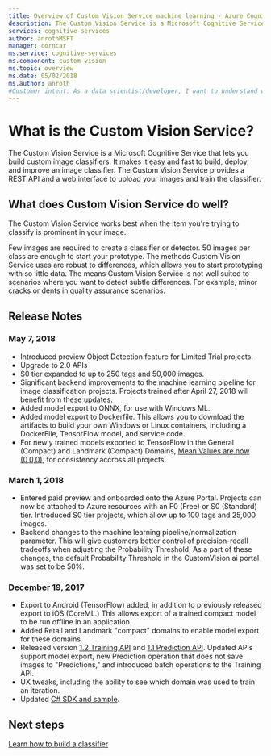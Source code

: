 ```yaml
---
title: Overview of Custom Vision Service machine learning - Azure Cognitive Services | Microsoft Docs
description: The Custom Vision Service is a Microsoft Cognitive Service that lets you build custom image classifiers on the Azure platform.
services: cognitive-services
author: anrothMSFT
manager: corncar
ms.service: cognitive-services
ms.component: custom-vision
ms.topic: overview
ms.date: 05/02/2018
ms.author: anroth
#Customer intent: As a data scientist/developer, I want to understand what the Custom Vision Service provides so that I can determine if it's suitable for my project/solution.
---
```

# What is the Custom Vision Service?

The Custom Vision Service is a Microsoft Cognitive Service that lets you build custom image classifiers. It makes it easy and fast to build, deploy, and improve an image classifier. The Custom Vision Service provides a REST API and a web interface to upload your images and train the classifier.

## What does Custom Vision Service do well?

The Custom Vision Service works best when the item you're trying to classify is prominent in your image. 

Few images are required to create a classifier or detector. 50 images per class are enough to start your prototype. The methods Custom Vision Service uses are robust to differences, which allows you to start prototyping with so little data. The means Custom Vision Service is not well suited to scenarios where you want to detect subtle differences. For example, minor cracks or dents in quality assurance scenarios.

## Release Notes

### May 7, 2018
- Introduced preview Object Detection feature for Limited Trial projects.
- Upgrade to 2.0 APIs
- S0 tier expanded to up to 250 tags and 50,000 images. 
- Significant backend improvements to the machine learning pipeline for image classification projects. Projects trained after April 27, 2018 will benefit from these updates.
- Added model export to ONNX, for use with Windows ML.
- Added model export to Dockerfile. This allows you to download the artifacts to build your own Windows or Linux containers, including a DockerFile, TensorFlow model, and service code. 
- For newly trained models exported to TensorFlow in the General (Compact) and Landmark (Compact) Domains, [Mean Values are now (0,0,0)](https://github.com/azure-samples/cognitive-services-android-customvision-sample), for consistency accross all projects. 

### March 1, 2018
- Entered paid preview and onboarded onto the Azure Portal. Projects can now be attached to Azure resources with an F0 (Free) or S0 (Standard) tier. Introduced S0 tier projects, which allow up to 100 tags and 25,000 images. 
- Backend changes to the machine learning pipeline/normalization parameter. This will give customers better control of precision-recall tradeoffs when adjusting the Probability Threshold. As a part of these changes, the default Probability Threshold in the CustomVision.ai portal was set to be 50%.

### December 19, 2017

- Export to Android (TensorFlow) added, in addition to previously released export to iOS (CoreML.) This allows export of a trained compact model to be run offline in an application.
- Added Retail and Landmark "compact" domains to enable model export for these domains.
- Released version [1.2 Training API](https://southcentralus.dev.cognitive.microsoft.com/docs/services/f2d62aa3b93843d79e948fe87fa89554/operations/5a3044ee08fa5e06b890f11f) and [1.1 Prediction API](https://southcentralus.dev.cognitive.microsoft.com/docs/services/57982f59b5964e36841e22dfbfe78fc1/operations/5a3044f608fa5e06b890f164). Updated APIs support model export, new Prediction operation that does not save images to "Predictions," and introduced batch operations to the Training API.
- UX tweaks, including the ability to see which domain was used to train an iteration.
- Updated [C# SDK and sample](https://github.com/Microsoft/Cognitive-CustomVision-Windows).

## Next steps

[Learn how to build a classifier](getting-started-build-a-classifier.md)

